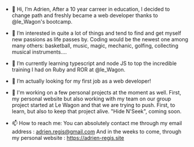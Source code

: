 - 👋 Hi, I’m Adrien,
  After a 10 year carreer in education, I decided to change path and freshly became a web developer thanks to @le_Wagon's bootcamp. 
  
- 👀 I’m interested in quite a lot of things and tend to find and get myself new passions as life passes by. Coding would be the newest one among many others: basketball, music, magic, mechanic, golfing, collecting musical instruments....
  
- 🌱 I’m currently learning typescript and node JS to top the incredible training I had on Ruby and ROR at @le_Wagon. 
  
- 💞️ I’m actually looking for my first job as a web developer!

- 🎸 I'm working on a few personal projects at the moment as well. First, my personal website but also working with my team on our group project started at Le Wagon and that we are trying to push.
First, to learn, but also to keep that project alive. "Hide N'Seek", coming soon.
  
- 📫 How to reach me:
You can absolutely  contact me through my email address : adrien.regis@gmail.com
And in the weeks to come, through my personal website : https://adrien-regis.site

<!---
Reaven23/Reaven23 is a ✨ special ✨ repository because its `README.md` (this file) appears on your GitHub profile.
You can click the Preview link to take a look at your changes.
--->
